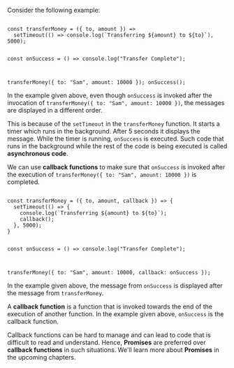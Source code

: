 Consider the following example:

<codeblock language="javascript" type="lesson">
<code>
const transferMoney = ({ to, amount }) =>
  setTimeout(() => console.log(`Transferring ${amount} to ${to}`), 5000);

const onSuccess = () => console.log("Transfer Complete");

transferMoney({ to: "Sam", amount: 10000 });
onSuccess();
</code>
</codeblock>

In the example given above,
even though `onSuccess`
is invoked after the invocation of
`transferMoney({ to: "Sam", amount: 10000 })`,
the messages are displayed
in a different order.

This is because of the `setTimeout`
in the `transferMoney` function.
It starts a timer which runs in the background.
After 5 seconds it displays the message.
While the timer is running,
`onSuccess` is executed.
Such code that runs in the background
while the rest of the code is being executed
is called **asynchronous code**.

We can use **callback functions**
to make sure that
`onSuccess`
is invoked after the execution of
`transferMoney({ to: "Sam", amount: 10000 })`
is completed.

<codeblock language="javascript" type="lesson">
<code>
const transferMoney = ({ to, amount, callback }) => {
  setTimeout(() => {
    console.log(`Transferring ${amount} to ${to}`);
    callback();
  }, 5000);
}

const onSuccess = () => console.log("Transfer Complete");

transferMoney({
  to: "Sam",
  amount: 10000,
  callback: onSuccess
});
</code>
</codeblock>

In the example given above,
the message from `onSuccess`
is displayed after the message from `transferMoney`.

A **callback function** is a function
that is invoked towards the end of the
execution of another function.
In the example given above,
`onSuccess`
is the callback function.

Callback functions can be hard to manage
and
can lead to code that is
difficult to read and understand.
Hence, **Promises** are preferred
over **callback functions**
in such situations.
We'll learn more about **Promises**
in the upcoming chapters.
